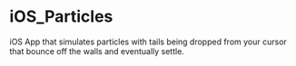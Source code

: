 # iOS_Particles
iOS App that simulates particles with tails being dropped from your cursor that bounce off the walls and eventually settle.
